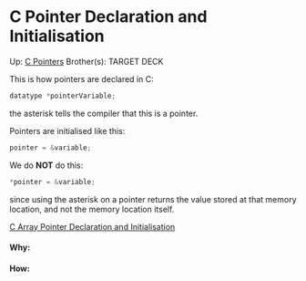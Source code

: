 # C Pointer Declaration and Initialisation

Up: [C Pointers](c_pointers)
Brother(s):
TARGET DECK


This is how pointers are declared in C:

```c
datatype *pointerVariable;
```

the asterisk tells the compiler that this is a pointer.

Pointers are initialised like this:

```C
pointer = &variable;
```

We do **NOT** do this:

```c
*pointer = &variable;
```

since using the asterisk on a pointer returns the value stored at that memory location, and not the memory location itself.

[C Array Pointer Declaration and Initialisation](c_array_pointer_declaration_and_initialisation)


























#### Why:
#### How:










